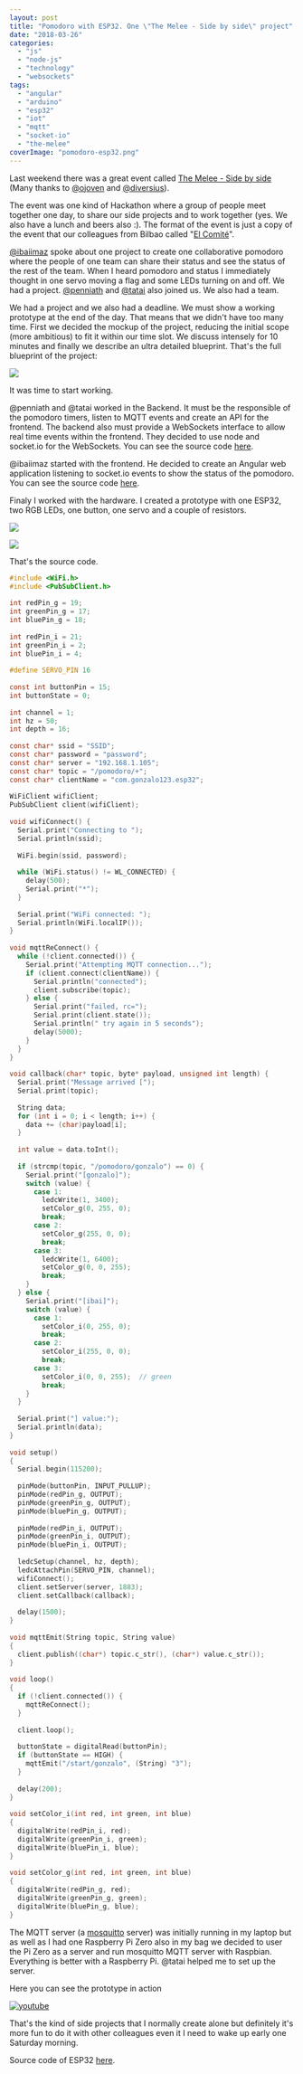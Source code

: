 ```yaml
---
layout: post
title: "Pomodoro with ESP32. One \"The Melee - Side by side\" project"
date: "2018-03-26"
categories: 
  - "js"
  - "node-js"
  - "technology"
  - "websockets"
tags: 
  - "angular"
  - "arduino"
  - "esp32"
  - "iot"
  - "mqtt"
  - "socket-io"
  - "the-melee"
coverImage: "pomodoro-esp32.png"
---
```


Last weekend there was a great event called [The Melee - Side by side](http://themelee.org/post/171755270566/the-m%C3%AAl%C3%A9e-side-by-side) (Many thanks to [@ojoven](https://twitter.com/ojoven) and [@diversius](https://diversius.com/)).

The event was one kind of Hackathon where a group of people meet together one day, to share our side projects and to work together (yes. We also have a lunch and beers also :). The format of the event is just a copy of the event that our colleagues from Bilbao called "[El Comité](https://twitter.com/elcomite_bio)".

[@ibaiimaz](https://twitter.com/ibaiimaz) spoke about one project to create one collaborative pomodoro where the people of one team can share their status and see the status of the rest of the team. When I heard pomodoro and status I immediately thought in one servo moving a flag and some LEDs turning on and off. We had a project. [@penniath](https://twitter.com/penniath) and [@tatai](https://twitter.com/tatai) also joined us. We also had a team.

We had a project and we also had a deadline. We must show a working prototype at the end of the day. That means that we didn't have too many time. First we decided the mockup of the project, reducing the initial scope (more ambitious) to fit it within our time slot. We discuss intensely for 10 minutes and finally we describe an ultra detailed blueprint. That's the full blueprint of the project:

![](/assets/images/blueprint.png)

It was time to start working.

@penniath and @tatai worked in the Backend. It must be the responsible of the pomodoro timers, listen to MQTT events and create an API for the frontend. The backend also must provide a WebSockets interface to allow real time events within the frontend. They decided to use node and socket.io for the WebSockets. You can see the source code [here](https://github.com/penniath/pomodoro-api).

@ibaiimaz started with the frontend. He decided to create an Angular web application listening to socket.io events to show the status of the pomodoro. You can see the source code [here](https://github.com/ibaiimaz/Pomoled).

Finaly I worked with the hardware. I created a prototype with one ESP32, two RGB LEDs, one button, one servo and a couple of resistors.

![](/assets/images/fritzing.png)

![](/assets/images/circuit.png)

That's the source code.

```c
#include <WiFi.h>
#include <PubSubClient.h>
 
int redPin_g = 19;
int greenPin_g = 17;
int bluePin_g = 18;
 
int redPin_i = 21;
int greenPin_i = 2;
int bluePin_i = 4;
 
#define SERVO_PIN 16
 
const int buttonPin = 15;
int buttonState = 0;
 
int channel = 1;
int hz = 50;
int depth = 16;
 
const char* ssid = "SSID";
const char* password = "password";
const char* server = "192.168.1.105";
const char* topic = "/pomodoro/+";
const char* clientName = "com.gonzalo123.esp32";
 
WiFiClient wifiClient;
PubSubClient client(wifiClient);
 
void wifiConnect() {
  Serial.print("Connecting to ");
  Serial.println(ssid);
 
  WiFi.begin(ssid, password);
 
  while (WiFi.status() != WL_CONNECTED) {
    delay(500);
    Serial.print("*");
  }
 
  Serial.print("WiFi connected: ");
  Serial.println(WiFi.localIP());
}
 
void mqttReConnect() {
  while (!client.connected()) {
    Serial.print("Attempting MQTT connection...");
    if (client.connect(clientName)) {
      Serial.println("connected");
      client.subscribe(topic);
    } else {
      Serial.print("failed, rc=");
      Serial.print(client.state());
      Serial.println(" try again in 5 seconds");
      delay(5000);
    }
  }
}
 
void callback(char* topic, byte* payload, unsigned int length) {
  Serial.print("Message arrived [");
  Serial.print(topic);
 
  String data;
  for (int i = 0; i < length; i++) {
    data += (char)payload[i];
  }
 
  int value = data.toInt();
 
  if (strcmp(topic, "/pomodoro/gonzalo") == 0) {
    Serial.print("[gonzalo]");
    switch (value) {
      case 1:
        ledcWrite(1, 3400);
        setColor_g(0, 255, 0);
        break;
      case 2:
        setColor_g(255, 0, 0);
        break;
      case 3:
        ledcWrite(1, 6400);
        setColor_g(0, 0, 255);
        break;
    }
  } else {
    Serial.print("[ibai]");
    switch (value) {
      case 1:
        setColor_i(0, 255, 0);
        break;
      case 2:
        setColor_i(255, 0, 0);
        break;
      case 3:
        setColor_i(0, 0, 255);  // green
        break;
    }
  }
 
  Serial.print("] value:");
  Serial.println(data);
}
 
void setup()
{
  Serial.begin(115200);
 
  pinMode(buttonPin, INPUT_PULLUP);
  pinMode(redPin_g, OUTPUT);
  pinMode(greenPin_g, OUTPUT);
  pinMode(bluePin_g, OUTPUT);
 
  pinMode(redPin_i, OUTPUT);
  pinMode(greenPin_i, OUTPUT);
  pinMode(bluePin_i, OUTPUT);
 
  ledcSetup(channel, hz, depth);
  ledcAttachPin(SERVO_PIN, channel);
  wifiConnect();
  client.setServer(server, 1883);
  client.setCallback(callback);
 
  delay(1500);
}
 
void mqttEmit(String topic, String value)
{
  client.publish((char*) topic.c_str(), (char*) value.c_str());
}
 
void loop()
{
  if (!client.connected()) {
    mqttReConnect();
  }
 
  client.loop();
 
  buttonState = digitalRead(buttonPin);
  if (buttonState == HIGH) {
    mqttEmit("/start/gonzalo", (String) "3");
  }
 
  delay(200);
}
 
void setColor_i(int red, int green, int blue)
{
  digitalWrite(redPin_i, red);
  digitalWrite(greenPin_i, green);
  digitalWrite(bluePin_i, blue);
}
 
void setColor_g(int red, int green, int blue)
{
  digitalWrite(redPin_g, red);
  digitalWrite(greenPin_g, green);
  digitalWrite(bluePin_g, blue);
}
```

The MQTT server (a [mosquitto](https://mosquitto.org/) server) was initially running in my laptop but as well as I had one Raspberry Pi Zero also in my bag we decided to user the Pi Zero as a server and run mosquitto MQTT server with Raspbian. Everything is better with a Raspberry Pi. @tatai helped me to set up the server.

Here you can see the prototype in action

[![youtube](https://img.youtube.com/vi/yfV9qYOHiSY/0.jpg)](https://www.youtube.com/watch?v=nhncDjXMeQ4)

That's the kind of side projects that I normally create alone but definitely it's more fun to do it with other colleagues even it I need to wake up early one Saturday morning.

Source code of ESP32 [here](https://github.com/gonzalo123/pomodoro.esp32).
